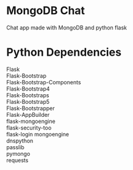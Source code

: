 # MongoDB Chat
Chat app made with MongoDB and python flask

# Python Dependencies
Flask  
Flask-Bootstrap  
Flask-Bootstrap-Components  
Flask-Bootstrap4  
Flask-Bootstraps  
Flask-Bootstrap5  
Flask-Bootstrapper  
Flask-AppBuilder  
flask-mongoengine  
flask-security-too  
flask-login
mongoengine  
dnspython  
passlib  
pymongo  
requests  
